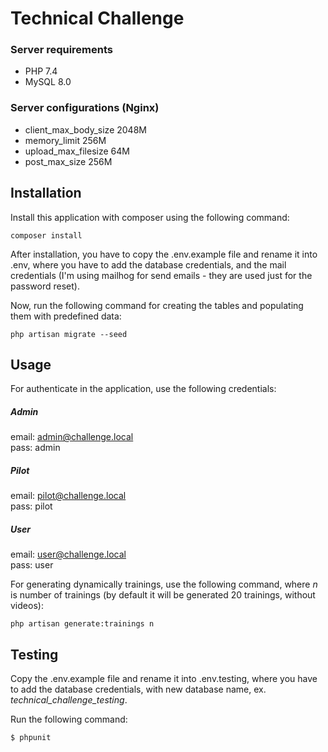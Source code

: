 # Technical Challenge
### Server requirements
- PHP 7.4
- MySQL 8.0

### Server configurations (Nginx)
- client_max_body_size 2048M
- memory_limit 256M
- upload_max_filesize 64M
- post_max_size 256M

## Installation
Install this application with composer using the following command:

`composer install`

After installation, you have to copy the .env.example file and rename it into .env,
where you have to add the database credentials, and the mail credentials
(I'm using mailhog for send emails - they are used just for the password reset).

Now, run the following command for creating the tables and populating them with predefined data:

`php artisan migrate --seed`

## Usage
For authenticate in the application, use the following credentials:
 
##### Admin
 email: admin@challenge.local <br>
 pass: admin
 
##### Pilot
 email: pilot@challenge.local <br>
 pass: pilot
  
##### User
 email: user@challenge.local <br>
 pass: user

For generating dynamically trainings, use the following command, where _n_ is number of trainings 
(by default it will be generated 20 trainings, without videos):

`php artisan generate:trainings n`

## Testing
Copy the .env.example file and rename it into .env.testing,
where you have to add the database credentials, with new database name, ex. _technical_challenge_testing_.

Run the following command:

`$ phpunit`



